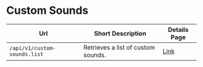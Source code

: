 # Custom Sounds

| Url                          | Short Description                  | Details Page    |
| ---------------------------- | ---------------------------------- | --------------- |
| `/api/v1/custom-sounds.list` | Retrieves a list of custom sounds. | [Link](list.md) |
